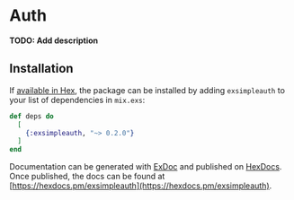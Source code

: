# Auth

**TODO: Add description**

## Installation

If [available in Hex](https://hex.pm/docs/publish), the package can be installed
by adding `exsimpleauth` to your list of dependencies in `mix.exs`:

```elixir
def deps do
  [
    {:exsimpleauth, "~> 0.2.0"}
  ]
end
```

Documentation can be generated with [ExDoc](https://github.com/elixir-lang/ex_doc)
and published on [HexDocs](https://hexdocs.pm). Once published, the docs can
be found at [https://hexdocs.pm/exsimpleauth](https://hexdocs.pm/exsimpleauth).

